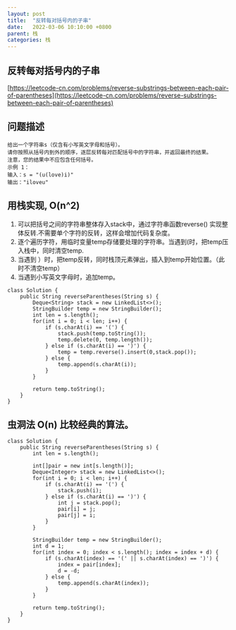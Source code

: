 ```yaml
---
layout: post
title:  "反转每对括号内的子串"
date:   2022-03-06 10:10:00 +0800
parent: 栈
categories: 栈
---
```

## 反转每对括号内的子串
[https://leetcode-cn.com/problems/reverse-substrings-between-each-pair-of-parentheses](https://leetcode-cn.com/problems/reverse-substrings-between-each-pair-of-parentheses)

## 问题描述
```
给出一个字符串s（仅含有小写英文字母和括号）。
请你按照从括号内到外的顺序，逐层反转每对匹配括号中的字符串，并返回最终的结果。
注意，您的结果中不应包含任何括号。
示例 1：
输入：s = "(u(love)i)"
输出："iloveu"
```

## 用栈实现, O(n^2)
1. 可以把括号之间的字符串整体存入stack中，通过字符串函数reverse() 实现整体反转.不需要单个字符的反转，这样会增加代码复杂度。
2. 逐个遍历字符，用临时变量temp存储要处理的字符串。当遇到(时，把temp压入栈中，同时清空temp.
3. 当遇到 ）时，把temp反转，同时栈顶元素弹出，插入到temp开始位置。（此时不清空temp）
4. 当遇到小写英文字母时，追加temp。
```
class Solution {
    public String reverseParentheses(String s) {
        Deque<String> stack = new LinkedList<>();
        StringBuilder temp = new StringBuilder();
        int len = s.length();
        for(int i = 0; i < len; i++) { 
            if (s.charAt(i) == '(') {
                stack.push(temp.toString());
                temp.delete(0, temp.length());
            } else if (s.charAt(i) == ')') {
                temp = temp.reverse().insert(0,stack.pop());
            } else {
                temp.append(s.charAt(i));
            }
        }

        return temp.toString();
    }
}
```

## 虫洞法 O(n) 比较经典的算法。
```
class Solution {
    public String reverseParentheses(String s) {
        int len = s.length();

        int[]pair = new int[s.length()];
        Deque<Integer> stack = new LinkedList<>();
        for(int i = 0; i < len; i++) {
            if (s.charAt(i) == '(') {
                stack.push(i);
            } else if (s.charAt(i) == ')') {
                int j = stack.pop();
                pair[i] = j;
                pair[j] = i;
            }
        }
        
        StringBuilder temp = new StringBuilder();
        int d = 1;
        for(int index = 0; index < s.length(); index = index + d) {
            if (s.charAt(index) == '(' || s.charAt(index) == ')') {
                index = pair[index];
                d = -d;
            } else {
                temp.append(s.charAt(index));
            }
        }

        return temp.toString();
    }
}
```